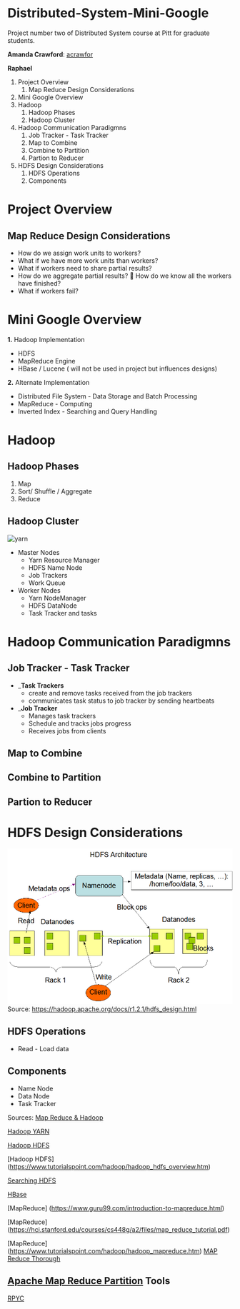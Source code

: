 Distributed-System-Mini-Google
===========
Project number two of Distributed System course at Pitt for graduate students.


 __Amanda Crawford__: [acrawfor](https://github.com/acrawfor)

 __Raphael__


1. Project Overview
    1. Map Reduce Design Considerations
2. Mini Google Overview
3. Hadoop
    1. Hadoop Phases
    2. Hadoop Cluster
4. Hadoop Communication Paradigmns
    1. Job Tracker - Task Tracker
    2. Map to Combine
    3. Combine to Partition
    4. Partion to Reducer
5. HDFS Design Considerations
    1. HDFS Operations
    2. Components

# Project Overview
## Map Reduce Design Considerations
* How do we assign work units to workers?
* What if we have more work units than workers?
* What if workers need to share partial results? 
* How do we aggregate partial results?  How do we know all the workers have finished?
*  What if workers fail?

# Mini Google Overview
__1.__ Hadoop Implementation 
* HDFS
* MapReduce Engine
* HBase / Lucene ( will not be used in project but influences designs)

__2.__ Alternate Implementation 
* Distributed File System - Data Storage and Batch Processing
* MapReduce - Computing 
* Inverted Index - Searching and Query Handling

# Hadoop  
## Hadoop Phases 
1. Map
2. Sort/ Shuffle / Aggregate
3. Reduce 
   

## Hadoop Cluster
![yarn](https://2xbbhjxc6wk3v21p62t8n4d4-wpengine.netdna-ssl.com/wp-content/uploads/2012/08/yarnflow1.png)
* Master Nodes
    * Yarn Resource Manager
    * HDFS Name Node
    * Job Trackers 
    * Work Queue
* Worker Nodes
    * Yarn NodeManager 
    * HDFS DataNode
    * Task Tracker and tasks

# Hadoop Communication Paradigmns

## Job Tracker - Task Tracker 
* ___Task Trackers__ 
    * create and remove tasks received from the job trackers 
    * communicates task status to job tracker by sending heartbeats
* ___Job Tracker__
    * Manages task trackers 
    * Schedule and tracks jobs progress
    * Receives jobs from clients

## Map to Combine


## Combine to Partition

## Partion to Reducer

# HDFS Design Considerations
![hdfsarchitecture](/assets/hdfsarchitecture.gif)
Source: https://hadoop.apache.org/docs/r1.2.1/hdfs_design.html



## HDFS Operations
* Read - Load data 

## Components
* Name Node 
* Data Node
* Task Tracker 


Sources:
[Map Reduce & Hadoop](http://www-scf.usc.edu/~shin630/Youngmin/files/HadoopInvertedIndexV5.pdf)

[Hadoop YARN](https://hortonworks.com/blog/apache-hadoop-yarn-resourcemanager/)

[Hadoop HDFS](https://hortonworks.com/blog/thinking-about-the-hdfs-vs-other-storage-technologies/)

[Hadoop HDFS] (https://www.tutorialspoint.com/hadoop/hadoop_hdfs_overview.htm)

[Searching HDFS](http://www.drdobbs.com/parallel/indexing-and-searching-on-a-hadoop-distr/226300241?pgno=3)

[HBase](https://www.tutorialspoint.com/hbase/hbase_overview.htm)

[MapReduce] (https://www.guru99.com/introduction-to-mapreduce.html)

[MapReduce] (https://hci.stanford.edu/courses/cs448g/a2/files/map_reduce_tutorial.pdf)

[MapReduce] (https://www.tutorialspoint.com/hadoop/hadoop_mapreduce.htm)
[MAP Reduce Thorough](https://developer.yahoo.com/hadoop/tutorial/module4.html#wordcount)


[Apache Map Reduce Partition](https://hadoop.apache.org/docs/stable/hadoop-mapreduce-client/hadoop-mapreduce-client-core/MapReduceTutorial.html)
Tools 
-----
[RPYC](https://rpyc.readthedocs.io/en/latest/)





